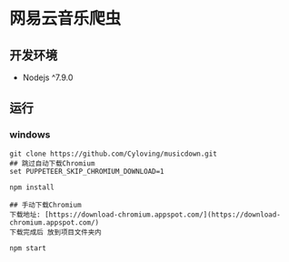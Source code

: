 # 网易云音乐爬虫

## 开发环境
* Nodejs ^7.9.0

## 运行
### windows
```
git clone https://github.com/Cyloving/musicdown.git
## 跳过自动下载Chromium
set PUPPETEER_SKIP_CHROMIUM_DOWNLOAD=1

npm install

## 手动下载Chromium
下载地址: [https://download-chromium.appspot.com/](https://download-chromium.appspot.com/)
下载完成后 放到项目文件夹内

npm start  
```

